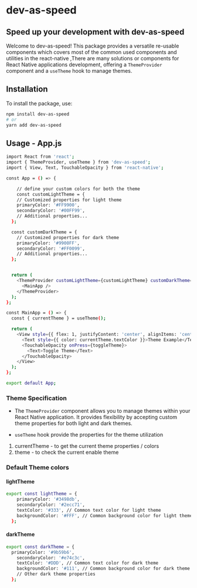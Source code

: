 # dev-as-speed

## Speed up your development with dev-as-speed

Welcome to dev-as-speed! This package provides a versatile re-usable components which covers most of the common used components and utilities in the react-native ,There are many solutions or components for React Native applications development, offering a `ThemeProvider` component and a `useTheme` hook to manage themes.

## Installation

To install the package, use:

```bash
npm install dev-as-speed
# or
yarn add dev-as-speed
```

## Usage - App.js

```bash
import React from 'react';
import { ThemeProvider, useTheme } from 'dev-as-speed';
import { View, Text, TouchableOpacity } from 'react-native';

const App = () => {

    // define your custom colors for both the theme
    const customLightTheme = {
    // Customized properties for light theme
    primaryColor: '#FF9900',
    secondaryColor: '#00FF99',
    // Additional properties...
  };

  const customDarkTheme = {
    // Customized properties for dark theme
    primaryColor: '#9900FF',
    secondaryColor: '#FF0099',
    // Additional properties...
  };


  return (
    <ThemeProvider customLightTheme={customLightTheme} customDarkTheme={customDarkTheme}>
      <MainApp />
    </ThemeProvider>
  );
};

const MainApp = () => {
  const { currentTheme } = useTheme();

  return (
    <View style={{ flex: 1, justifyContent: 'center', alignItems: 'center', backgroundColor: currentTheme.backgroundColor }}>
      <Text style={{ color: currentTheme.textColor }}>Theme Example</Text>
      <TouchableOpacity onPress={toggleTheme}>
        <Text>Toggle Theme</Text>
      </TouchableOpacity>
    </View>
  );
};

export default App;

```

### Theme Specification

- The `ThemeProvider` component allows you to manage themes within your React Native application. It provides flexibility by accepting custom theme properties for both light and dark themes.

- `useTheme` hook provide the properties for the theme utilization

1.  currentTheme - to get the current theme properties / colors
2.  theme - to check the current enable theme

### Default Theme colors

#### lightTheme

```bash
export const lightTheme = {
    primaryColor: '#3498db',
    secondaryColor: '#2ecc71',
    textColor: '#333', // Common text color for light theme
    backgroundColor: '#FFF', // Common background color for light theme
  };

```

#### darkTheme

```bash
export const darkTheme = {
  primaryColor: '#9b59b6',
    secondaryColor: '#e74c3c',
    textColor: '#DDD', // Common text color for dark theme
    backgroundColor: '#111', // Common background color for dark theme
    // Other dark theme properties
  };

```
